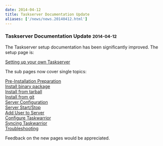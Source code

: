```yaml
---
date: 2014-04-12
title: Taskserver Documentation Update
aliases: ['/news/news.20140412.html']
---
```

<div class="col-md-8 main">
 <div class="row">
  <h3>
   Taskserver Documentation Update
   <small>
    2014-04-12
   </small>
  </h3>
  <p>
   The Taskserver setup documentation has been significantly improved.
            The setup page is:
  </p>
  <p>
   <a href="/docs/server_setup.html">
    Setting up your own Taskserver
   </a>
  </p>
  <p>
   The sub pages now cover single topics:
  </p>
  <p>
   <a href="/docs/server_prep.html">
    Pre-Installation Preparation
   </a>
   <br/>
   <a href="/docs/server_package.html">
    Install binary package
   </a>
   <br/>
   <a href="/docs/server_tarball.html">
    Install from tarball
   </a>
   <br/>
   <a href="/docs/server_git.html">
    Install from git
   </a>
   <br/>
   <a href="/docs/server_configure.html">
    Server Configuration
   </a>
   <br/>
   <a href="/docs/server_control.html">
    Server Start/Stop
   </a>
   <br/>
   <a href="/docs/server_user.html">
    Add User to Server
   </a>
   <br/>
   <a href="/docs/server_taskwarrior.html">
    Configure Taskwarrior
   </a>
   <br/>
   <a href="/docs/server_sync.html">
    Syncing Taskwarrior
   </a>
   <br/>
   <a href="/docs/troubleshooting-sync.html">
    Troubleshooting
   </a>
  </p>
  <p>
   Feedback on the new pages would be appreciated.
  </p>
 </div>
</div>

